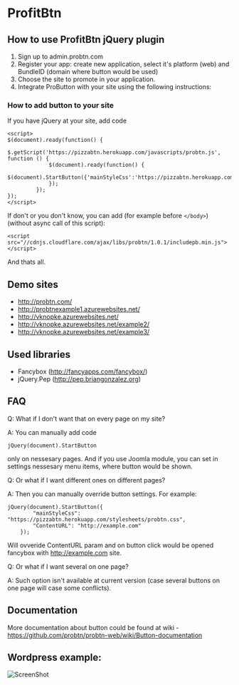 ProfitBtn
=======

## How to use ProfitBtn jQuery plugin

1. Sign up to admin.probtn.com
2. Register your app: create new application, select it's platform (web) and BundleID (domain where button would be used)
3. Choose the site to promote in your application.
4. Integrate ProButton with your site using the following instructions:

### How to add button to your site

If you have jQuery at your site, add code

```
<script>
$(document).ready(function() { 
         $.getScript('https://pizzabtn.herokuapp.com/javascripts/probtn.js', function () {
             $(document).ready(function() {
                 $(document).StartButton({'mainStyleCss':'https://pizzabtn.herokuapp.com/stylesheets/probtn.css'});
             });
         });
});
</script>
```

If don't or you don't know, you can add (for example before ```</body>```) (without async call of this script):

```
<script src="//cdnjs.cloudflare.com/ajax/libs/probtn/1.0.1/includepb.min.js"></script>
```

And thats all.

## Demo sites

* http://probtn.com/
* http://probtnexample1.azurewebsites.net/
* http://vknopke.azurewebsites.net/
* http://vknopke.azurewebsites.net/example2/
* http://vknopke.azurewebsites.net/example3/

## Used libraries

* Fancybox (http://fancyapps.com/fancybox/)
* jQuery.Pep (http://pep.briangonzalez.org)

## FAQ

Q: What if I don't want that on every page on my site?

A: You can manually add code
```
jQuery(document).StartButton
```
only on nessesary pages. And if you use Joomla module, you can set in settings nessesary menu items, where button would be shown.

Q: Or what if I want different ones on different pages?

A: Then you can manually override button settings. For example:
```
jQuery(document).StartButton({
		"mainStyleCss": "https://pizzabtn.herokuapp.com/stylesheets/probtn.css",
		"ContentURL": "http://example.com"
	});
```
Will ovveride ContentURL param and on button click would be opened fancybox with http://example.com site.

Q: Or what if I want several on one page?

A: Such option isn't available at current version (case several buttons on one page will case some conflicts).

## Documentation

More documentation about button could be found at wiki - https://github.com/probtn/probtn-web/wiki/Button-documentation

## Wordpress example:
![ScreenShot](https://dl.dropboxusercontent.com/u/3482508/wordpress-screenshot-1.gif)
